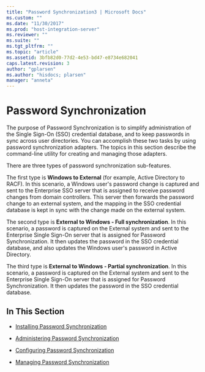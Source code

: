 ```yaml
---
title: "Password Synchronization3 | Microsoft Docs"
ms.custom: ""
ms.date: "11/30/2017"
ms.prod: "host-integration-server"
ms.reviewer: ""
ms.suite: ""
ms.tgt_pltfrm: ""
ms.topic: "article"
ms.assetid: 3bfb82d0-77d2-4e53-bd47-e8734e682041
caps.latest.revision: 3
author: "gplarsen"
ms.author: "hisdocs; plarsen"
manager: "anneta"
---
```

# Password Synchronization
The purpose of Password Synchronization is to simplify administration of the Single Sign-On (SSO) credential database, and to keep passwords in sync across user directories. You can accomplish these two tasks by using password synchronization adapters. The topics in this section describe the command-line utility for creating and managing those adapters.  
  
 There are three types of password synchronization sub-features.  
  
 The first type is **Windows to External** (for example, Active Directory to RACF). In this scenario, a Windows user's password change is captured and sent to the Enterprise SSO server that is assigned to receive password changes from domain controllers. This server then forwards the password change to an external system, and the mapping in the SSO credential database is kept in sync with the change made on the external system.  
  
 The second type is **External to Windows - Full synchronization**. In this scenario, a password is captured on the External system and sent to the Enterprise Single Sign-On server that is assigned for Password Synchronization. It then updates the password in the SSO credential database, and also updates the Windows user's password in Active Directory.  
  
 The third type is **External to Windows - Partial synchronization**. In this scenario, a password is captured on the External system and sent to the Enterprise Single Sign-On server that is assigned for Password Synchronization. It then updates the password in the SSO credential database.  
  
## In This Section  
  
-   [Installing Password Synchronization](../esso/installing-password-synchronization.md)  
  
-   [Administering Password Synchronization](../esso/administering-password-synchronization.md)  
  
-   [Configuring Password Synchronization](../esso/configuring-password-synchronization.md)  
  
-   [Managing Password Synchronization](../esso/managing-password-synchronization.md)